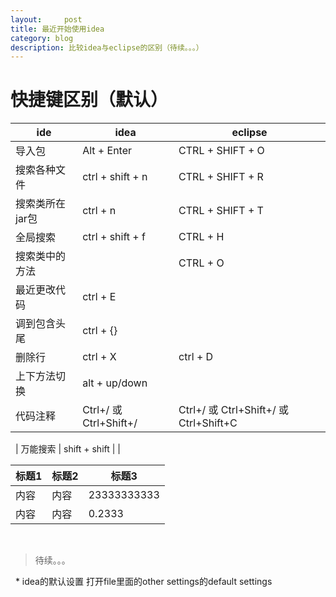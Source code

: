 ```yaml
---
layout:     post
title: 最近开始使用idea
category: blog
description: 比较idea与eclipse的区别（待续。。。）
---
```


快捷键区别（默认）
=======

| ide | idea | eclipse |
------------ | -------------- | ------------- |
| 导入包 | Alt + Enter | CTRL + SHIFT + O |
| 搜索各种文件 | ctrl + shift + n | CTRL + SHIFT + R |
| 搜索类所在jar包 | ctrl + n | CTRL + SHIFT + T |
| 全局搜索 | ctrl + shift + f | CTRL + H |
| 搜索类中的方法 |  | CTRL + O |
| 最近更改代码 | ctrl + E |  |
| 调到包含头尾 | ctrl + {} |  |
| 删除行 | ctrl + X | ctrl + D |
| 上下方法切换 | alt + up/down |  |
| 代码注释 | Ctrl+/ 或 Ctrl+Shift+/  | Ctrl+/ 或 Ctrl+Shift+/ 或 Ctrl+Shift+C |
 
| 万能搜索 | shift + shift |  |

| 标题1 | 标题2 | 标题3 |
|-------|------|-------|
| 内容 | 内容 | 23333333333 |
| 内容 | 内容 | 0.2333 |

 
>待续。。。 

 
* idea的默认设置
打开file里面的other settings的default settings 

